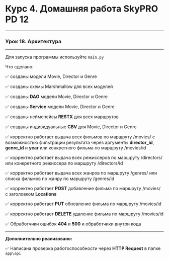 # Курс 4. Домашняя работа SkyPRO PD 12

______________________________________

### **Урок 18. Архитектура**

______________________________________
Для запуска программы используйте `main.py`

Что сделано:

:white_check_mark: созданы модели Movie, Director и Genre

:white_check_mark: созданы схемы Marshmallow для всех моделей

:white_check_mark: созданы **DAO** модели Movie, Director и Genre

:white_check_mark: созданы **Service** модели Movie, Director и Genre

:white_check_mark: созданы неймспейсы **RESTX** для всех маршрутов

:white_check_mark: созданы индивидуальные **CBV** для Movie, Director и Genre

:white_check_mark: корректно работает выдача всех фильмов по маршруту /movies/ с возможностью фильтрации результата 
через аргументы **director_id**, **genre_id** и **year** или конкретного фильма по маршруту /movies/id

:white_check_mark: корректно работает выдача всех режиссеров по маршруту /directors/
или конкретного режиссера по маршруту /directors/id

:white_check_mark: корректно работает выдача всех жанров по маршруту /genres/
или списка фильмов по жанру по маршруту /genres/id

:white_check_mark: корректно работает **POST** добавление фильма по маршруту /movies/ с заголовком **Locations**

:white_check_mark: корректно работает **PUT** обновление фильма по маршруту /movies/id

:white_check_mark: корректно работает **DELETE** удаление фильма по маршруту /movies/id

:white_check_mark: Обработчики ошибок **404** и **500** и обработчики внутри кода
_____________________________________
**Дополнительно реализовано:**

:white_check_mark: Написана проверка работоспособности через **HTTP Request** в папке `app\api`
